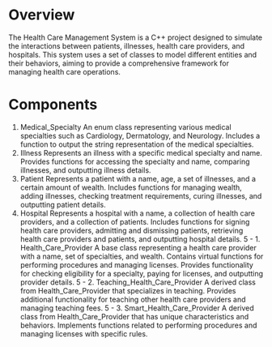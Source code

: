 # Overview

The Health Care Management System is a C++ project designed to simulate the interactions between patients, illnesses, health care providers, and hospitals. This system uses a set of classes to model different entities and their behaviors, aiming to provide a comprehensive framework for managing health care operations.

# Components 


1. Medical_Specialty
An enum class representing various medical specialties such as Cardiology, Dermatology, and Neurology.
Includes a function to output the string representation of the medical specialties.
2. Illness
Represents an illness with a specific medical specialty and name.
Provides functions for accessing the specialty and name, comparing illnesses, and outputting illness details.
3. Patient
Represents a patient with a name, age, a set of illnesses, and a certain amount of wealth.
Includes functions for managing wealth, adding illnesses, checking treatment requirements, curing illnesses, and outputting patient details.
4. Hospital
Represents a hospital with a name, a collection of health care providers, and a collection of patients.
Includes functions for signing health care providers, admitting and dismissing patients, retrieving health care providers and patients, and outputting hospital details.
5 - 1. Health_Care_Provider
A base class representing a health care provider with a name, set of specialties, and wealth.
Contains virtual functions for performing procedures and managing licenses.
Provides functionality for checking eligibility for a specialty, paying for licenses, and outputting provider details.
5 - 2. Teaching_Health_Care_Provider
A derived class from Health_Care_Provider that specializes in teaching.
Provides additional functionality for teaching other health care providers and managing teaching fees.
5 - 3. Smart_Health_Care_Provider
A derived class from Health_Care_Provider that has unique characteristics and behaviors.
Implements functions related to performing procedures and managing licenses with specific rules.
